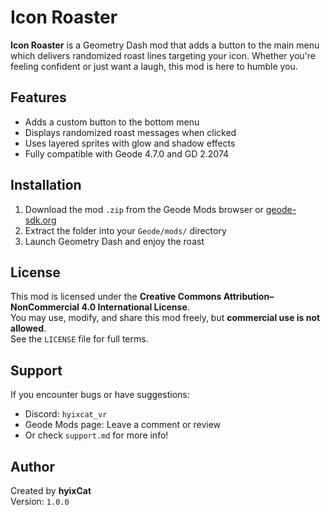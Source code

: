 # Icon Roaster

**Icon Roaster** is a Geometry Dash mod that adds a button to the main menu which delivers randomized roast lines targeting your icon. Whether you're feeling confident or just want a laugh, this mod is here to humble you.

## Features

- Adds a custom button to the bottom menu
- Displays randomized roast messages when clicked
- Uses layered sprites with glow and shadow effects
- Fully compatible with Geode 4.7.0 and GD 2.2074

## Installation

1. Download the mod `.zip` from the Geode Mods browser or [geode-sdk.org](https://geode-sdk.org/mods)
2. Extract the folder into your `Geode/mods/` directory
3. Launch Geometry Dash and enjoy the roast

## License

This mod is licensed under the **Creative Commons Attribution–NonCommercial 4.0 International License**.  
You may use, modify, and share this mod freely, but **commercial use is not allowed**.  
See the `LICENSE` file for full terms.

## Support

If you encounter bugs or have suggestions:
- Discord: `hyixcat_vr`
- Geode Mods page: Leave a comment or review
- Or check `support.md` for more info!

## Author

Created by **hyixCat**  
Version: `1.0.0`
